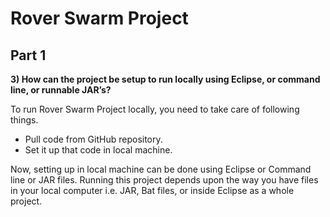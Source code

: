 # Rover Swarm Project

## Part 1

**3) How can the project be setup to run locally using Eclipse, or command line, or runnable JAR’s?**

To run Rover Swarm Project locally, you need to take care of following things.
* Pull code from GitHub repository.
* Set it up that code in local machine.

Now, setting up in local machine can be done using Eclipse or Command line or JAR files.
Running this project depends upon the way you have files in your local computer i.e. JAR, Bat files, or inside Eclipse as a whole project.
